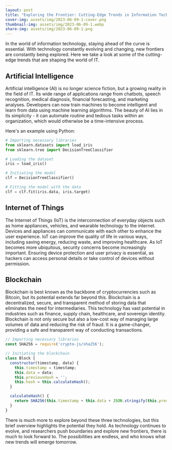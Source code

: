 ```yaml
---
layout: post
title: "Exploring the Frontier: Cutting-Edge Trends in Information Technology"
cover-img: assets/img/2023-06-09-1-cover.png
thumbnail-img: assets/img/2023-06-09-1.webp
share-img: assets/img/2023-06-09-1.png
---
```


In the world of information technology, staying ahead of the curve is essential. With technology constantly evolving and changing, new frontiers are constantly being explored. Here we take a look at some of the cutting-edge trends that are shaping the world of IT.

## Artificial Intelligence

Artificial intelligence (AI) is no longer science fiction, but a growing reality in the field of IT. Its wide range of applications range from chatbots, speech recognition, medical diagnosis, financial forecasting, and marketing analyses. Developers can now train machines to become intelligent and learn from data using machine learning algorithms. The beauty of AI lies in its simplicity - it can automate routine and tedious tasks within an organization, which would otherwise be a time-intensive process.

Here's an example using Python:

```python
# Importing necessary libraries
from sklearn.datasets import load_iris
from sklearn.tree import DecisionTreeClassifier

# Loading the dataset
iris = load_iris()

# Initiating the model
clf = DecisionTreeClassifier()

# Fitting the model with the data
clf = clf.fit(iris.data, iris.target)
```

## Internet of Things

The Internet of Things (IoT) is the interconnection of everyday objects such as home appliances, vehicles, and wearable technology to the internet. Devices and appliances can communicate with each other to enhance the user experience. IoT can improve the quality of life in various ways, including saving energy, reducing waste, and improving healthcare. As IoT becomes more ubiquitous, security concerns become increasingly important. Ensuring device protection and user privacy is essential, as hackers can access personal details or take control of devices without permission.

## Blockchain

Blockchain is best known as the backbone of cryptocurrencies such as Bitcoin, but its potential extends far beyond this. Blockchain is a decentralized, secure, and transparent method of storing data that eliminates the need for intermediaries. This technology has vast potential in industries such as finance, supply chain, healthcare, and sovereign identity. Blockchain is not only secure but also a low-cost way of managing large volumes of data and reducing the risk of fraud. It is a game-changer, providing a safe and transparent way of conducting transactions.

```javascript
// Importing necessary libraries
const SHA256 = require('crypto-js/sha256');

// Initiating the blockchain
class Block {
  constructor(timestamp, data) {
    this.timestamp = timestamp;
    this.data = data;
    this.previousHash = '';
    this.hash = this.calculateHash();
  }

  calculateHash() {
    return SHA256(this.timestamp + this.data + JSON.stringify(this.previousHash)).toString();
  }
}
```

There is much more to explore beyond these three technologies, but this brief overview highlights the potential they hold. As technology continues to evolve, and researchers push boundaries and explore new frontiers, there is much to look forward to. The possibilities are endless, and who knows what new trends will emerge tomorrow.